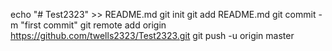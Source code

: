 echo "# Test2323" >> README.md
git init
git add README.md
git commit -m "first commit"
git remote add origin https://github.com/twells2323/Test2323.git
git push -u origin master

